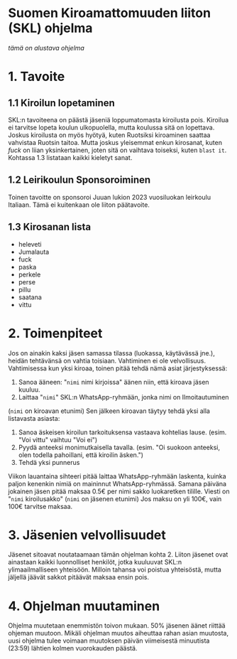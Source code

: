 Suomen Kiroamattomuuden liiton (SKL) ohjelma
===
_tämä on alustava ohjelma_

# 1. Tavoite
## 1.1 Kiroilun lopetaminen
SKL:n tavoiteena on päästä jäseniä loppumatomasta kiroilusta pois. Kiroilua ei tarvitse lopeta koulun ulkopuolella,
mutta koulussa sitä on lopettava.
Joskus kiroilusta on myös hyötyä, kuten Ruotsiksi kiroaminen saattaa vahvistaa Ruotsin taitoa.
Mutta joskus yleisemmat enkun kirosanat, kuten _fuck_ on liian yksinkertainen, joten sitä on vaihtava toiseksi,
kuten `blast it`. Kohtassa 1.3 listataan kaikki kieletyt sanat.

## 1.2 Leirikoulun Sponsoroiminen
Toinen tavoitte on sponsoroi Juuan lukion 2023 vuosiluokan leirkoulu Italiaan. Tämä ei kuitenkaan ole
liiton päätavoite.

## 1.3 Kirosanan lista
- heleveti
- Jumalauta
- fuck
- paska
- perkele
- perse
- pillu
- saatana
- vittu

# 2. Toimenpiteet
Jos on ainakin kaksi jäsen samassa tilassa (luokassa, käytävässä jne.), heidän tehtävänsä on vahtia toisiaan. Vahtiminen ei
ole velvollisuus. Vahtimisessa kun yksi kiroaa, toinen pitää tehdä nämä asiat järjestyksessä:
1. Sanoa ääneen: "`nimi` nimi kirjoissa" äänen niin, että kiroava jäsen kuuluu. 
2. Laittaa "`nimi`" SKL:n WhatsApp-ryhmään, jonka nimi on Ilmoitautuminen

(`nimi` on kiroavan etunimi)
Sen jälkeen kiroavan täytyy tehdä yksi alla listavasta asiasta:
1. Sanoa äskeisen kiroilun tarkoituksensa vastaava kohtelias lause. (esim. "Voi vittu" vaihtuu "Voi ei")
2. Pyydä anteeksi monimutkaisella tavalla. (esim. "Oi suokoon anteeksi, olen todella pahoillani, että kiroilin äsken.")
3. Tehdä yksi punnerus

Viikon lauantaina sihteeri pitää laittaa WhatsApp-ryhmään laskenta, kuinka paljon kenenkin nimiä on maininnut WhatsApp-ryhmässä.
Samana päiväna jokainen jäsen pitää maksaa 0.5€ per nimi sakko luokaretken tilille. Viesti on "`nimi` kiroilusakko"
(`nimi` on jäsenen etunimi) Jos maksu on yli 100€, vain 100€ tarvitse maksaa.

# 3. Jäsenien velvollisuudet
Jäsenet sitoavat noutataamaan tämän ohjelman kohta 2. Liiton jäsenet ovat ainastaan kaikki luonnolliset henkilöt,
jotka kuuluuvat SKL:n ylimaailmalliseen yhteisöön. Milloin tahansa voi poistua yhteisöstä, mutta jäljellä jäävät sakkot pitäävät maksaa ensin pois.

# 4. Ohjelman muutaminen
Ohjelma muutetaan enemmistön toivon mukaan. 50% jäsenen äänet riittää ohjeman muutoon. Mikäli ohjelman muutos aiheuttaa rahan asian muutosta,
uusi ohjelma tulee voimaan muutoksen päivän viimeisestä minuutista (23:59) lähtien kolmen vuorokauden päästä.
